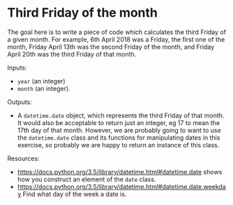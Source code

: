 # Third Friday of the month

The goal here is to write a piece of code which calculates the third Friday of a given month. For example, 6th April 2018 was a Friday, the first one of the month, Friday April 13th was the second Friday of the month, and Friday April 20th was the third Friday of that month.

Inputs:
 - `year` (an integer)
 - `month` (an integer).

Outputs:
 - A `datetime.date` object, which represents the third Friday of that month. It would also be acceptable to return just an integer, eg 17 to mean the 17th day of that month. However, we are probably going to want to use the `datetime.date` class and its functions for manipulating dates in this exercise, so probably we are happy to return an instance of this class.

Resources:
 - https://docs.python.org/3.5/library/datetime.html#datetime.date shows how you construct an element of the `date` class.
 - https://docs.python.org/3.5/library/datetime.html#datetime.date.weekday Find what day of the week a date is.
